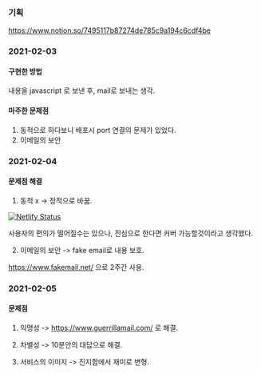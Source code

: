 <h3>기획</h3> 

https://www.notion.so/7495117b87274de785c9a194c6cdf4be  

<h3>2021-02-03</h3>

<h4>구현한 방법</h4>

내용을 javascript 로 보낸 후, mail로 보내는 생각. 

<h4>마주한 문제점</h4> 

1. 동적으로 하다보니 배포시 port 연결의 문제가 있었다.  
2. 이메일의 보안 

<h3>2021-02-04</h3>

<h4>문제점 해결</h4>


1. 동적 x -> 정적으로 바꿈. 

[![Netlify Status](https://api.netlify.com/api/v1/badges/e3db8f52-add6-4fff-b309-f5d4b67b7ea1/deploy-status)](https://app.netlify.com/sites/retro-counseling/deploys)

사용자의 편의가 떨어질수는 있으나, 진심으로 한다면 커버 가능할것이라고 생각했다.

2. 이메일의 보안 -> fake email로 내용 보호.

https://www.fakemail.net/ 으로 2주간 사용.

<h3>2021-02-05</h3>

<h4>문제점</h4>

1. 익명성 -> https://www.guerrillamail.com/ 로 해결.

2. 차별성 -> 10분안의 대답으로 해결. 

3. 서비스의 이미지 -> 진지함에서 재미로 변형. 
